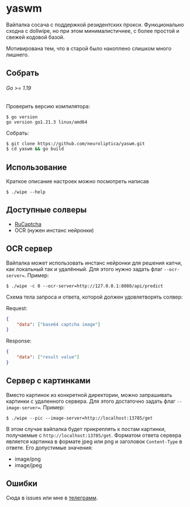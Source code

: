 # yaswm
Вайпалка сосача с поддержкой резидентских прокси. Функционально сходна с dollwipe, но при этом минималистичнее, с более простой и свежей кодовой базой. 

Мотивирована тем, что в старой было накоплено слишком много лишнего.

## Собрать
###### Go >= 1.19
Проверить версию компилятора:

```
$ go version
go version go1.21.3 linux/amd64
```

Собрать:

```bash
$ git clone https://github.com/neuroliptica/yaswm.git
$ cd yaswm && go build
```

## Использование
Краткое описание настроек можно посмотреть написав

```
$ ./wipe --help
```

## Доступные солверы
- [RuCaptcha](https://rucaptcha.com)
- OCR (нужен инстанс нейронки)

## OCR сервер
Вайпалка может использовать инстанс нейронки для решения капчи, как локальный так и удалённый. Для этого нужно задать флаг `--ocr-server=`. Пример:

```
$ ./wipe -c 0 --ocr-server=http://127.0.0.1:8080/api/predict 
```

Схема тела запроса и ответа, которой должен удовлетворять солвер:

Request:
```json
{
    "data": ["base64 captcha image"]
}
```

Response:
```json
{
    "data": ["result value"]
}
```

## Сервер с картинками
Вместо картинок из конкретной директории, можно запрашивать картинки с удаленного сервера. Для этого достаточно задать флаг `--image-server=`. Пример:

```
$ ./wipe --pic --image-server=http://localhost:13785/get
```

В этом случае вайпалка будет прикреплять к постам картинки, получаемые с `http://localhost:13785/get`. Форматом ответа сервера является картинка в формате jpeg или png и заголовок `Content-Type` в ответе. Его допустимые значения:
- image/png
- image/jpeg

## Ошибки
Сюда в issues или мне в [телеграмм](https://t.me/seharehare).
